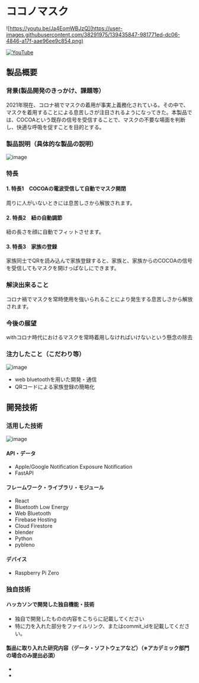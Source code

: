 # ココノマスク
![https://youtu.be/Ja4EomWBJzQ](https://user-images.githubusercontent.com/38291975/139435847-981771ed-dc06-4846-a17f-aae96ee9c854.png)

[![YouTube](http://img.youtube.com/vi/Ja4EomWBJzQ/0.jpg)](https://www.youtube.com/watch?v=Ja4EomWBJzQ)

## 製品概要
### 背景(製品開発のきっかけ、課題等）
2021年現在、コロナ禍でマスクの着用が事実上義務化されている。その中で、マスクを着用することによる息苦しさが注目されるようになってきた。本製品では、COCOAという既存の信号を受信することで、マスクの不要な場面を判断し、快適な呼吸を促すことを目的とする。

### 製品説明（具体的な製品の説明）
![image](https://user-images.githubusercontent.com/38291975/139435877-484c4f48-e14e-4967-bc1a-b8cfeeac1472.png)
### 特長
#### 1. 特長1　COCOAの電波受信して自動でマスク開閉
周りに人がいないときには息苦しさから解放されます。

#### 2. 特長2　紐の自動調節
紐の長さを顔に自動でフィットさせます。

#### 3. 特長3　家族の登録
家族同士でQRを読み込んで家族登録すると、家族と、家族からのCOCOAの信号を受信してもマスクを開けっぱなしにできます。


### 解決出来ること
コロナ禍でマスクを常時使用を強いられることにより発生する息苦しさから解放されます。

### 今後の展望
withコロナ時代におけるマスクを常時着用しなければいけないという懸念の除去

### 注力したこと（こだわり等）
![image](https://user-images.githubusercontent.com/38291975/139519023-d2810b2a-2e6b-4664-95c6-3403b6b7e0ce.png)
* web bluetoothを用いた開発・通信
* QRコードによる家族登録の簡略化

## 開発技術
### 活用した技術
![image](https://user-images.githubusercontent.com/38291975/139435910-7a3bd85b-8189-4b8d-828a-fb2e407c4600.png)

#### API・データ
* Apple/Google Notification Exposure Notification
* FastAPI


#### フレームワーク・ライブラリ・モジュール
* React
* Bluetooth Low Energy
* Web Bluetooth
* Firebase Hosting
* Cloud Firestore
* blender
* Python
* pybleno

#### デバイス
* Raspberry Pi Zero

### 独自技術
#### ハッカソンで開発した独自機能・技術
* 独自で開発したものの内容をこちらに記載してください
* 特に力を入れた部分をファイルリンク、またはcommit_idを記載してください。

#### 製品に取り入れた研究内容（データ・ソフトウェアなど）（※アカデミック部門の場合のみ提出必須）
* 
* 
